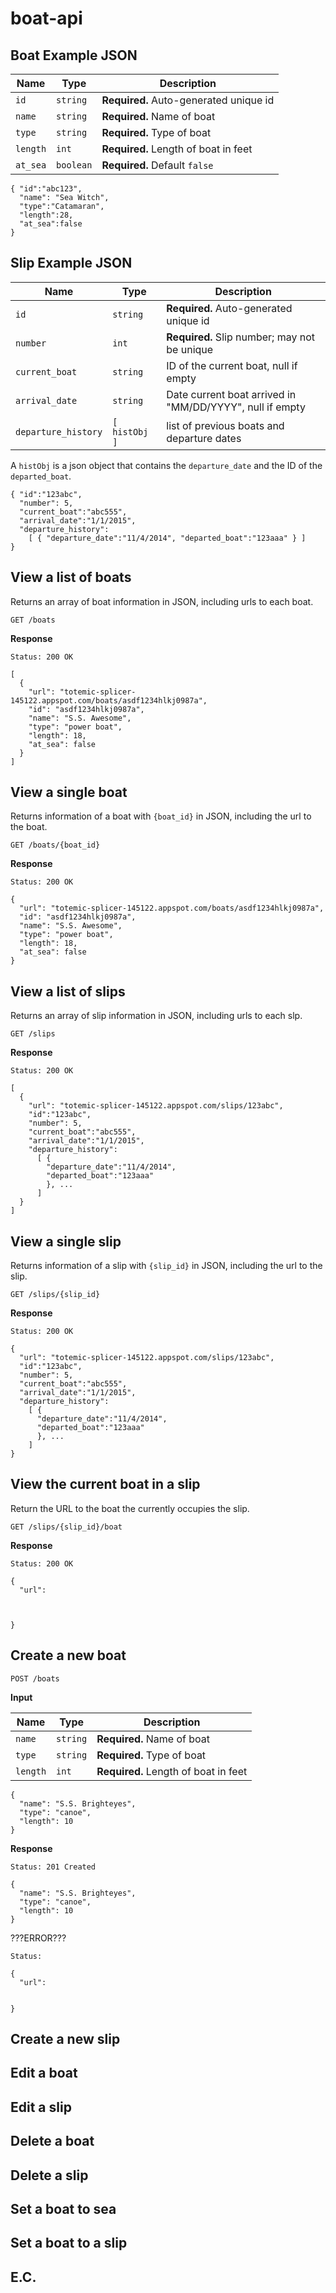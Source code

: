 # boat-api

<!-- CS496 api structure -->
<!-- https://developer.github.com/v3/gists/#input -->

## Boat Example JSON

| Name | Type | Description |
|--------|----------|---------|
| `id` | `string` | **Required.** Auto-generated unique id |
| `name` | `string` | **Required.** Name of boat |
| `type` | `string` | **Required.** Type of boat |
| `length` | `int` | **Required.** Length of boat in feet|
| `at_sea` | `boolean` | **Required.** Default `false`|

```
{ "id":"abc123",        
  "name": "Sea Witch",  
  "type":"Catamaran",   
  "length":28,          
  "at_sea":false        
}
```

## Slip Example JSON

| Name | Type | Description |
|--------|----------|---------|
| `id` | `string` | **Required.** Auto-generated unique id |
| `number` | `int` | **Required.** Slip number; may not be unique|
| `current_boat` | `string` | ID of the current boat, null if empty |
| `arrival_date` | `string` | Date current boat arrived in "MM/DD/YYYY", null if empty  |
| `departure_history` | `[ histObj ]` | list of previous boats and departure dates |


A `histObj` is a json object that contains the `departure_date` and the ID of the `departed_boat`.

```
{ "id":"123abc",              
  "number": 5,                
  "current_boat":"abc555",    
  "arrival_date":"1/1/2015",  
  "departure_history":        
    [ { "departure_date":"11/4/2014", "departed_boat":"123aaa" } ]  
}
```


## View a list of boats

Returns an array of boat information in JSON, including urls to each boat.

```
GET /boats
```

**Response**

```
Status: 200 OK

[
  {
    "url": "totemic-splicer-145122.appspot.com/boats/asdf1234hlkj0987a",
    "id": "asdf1234hlkj0987a",
    "name": "S.S. Awesome",
    "type": "power boat",
    "length": 18,          
    "at_sea": false
  }
]
```

## View a single boat

Returns information of a boat with `{boat_id}` in JSON, including the url to the boat.

```
GET /boats/{boat_id}
```

**Response**
```
Status: 200 OK

{
  "url": "totemic-splicer-145122.appspot.com/boats/asdf1234hlkj0987a",
  "id": "asdf1234hlkj0987a",
  "name": "S.S. Awesome",
  "type": "power boat",
  "length": 18,          
  "at_sea": false
}
```

## View a list of slips

Returns an array of slip information in JSON, including urls to each slp.

```
GET /slips
```

**Response**
```
Status: 200 OK

[
  {
    "url": "totemic-splicer-145122.appspot.com/slips/123abc",
    "id":"123abc",
    "number": 5,
    "current_boat":"abc555",
    "arrival_date":"1/1/2015",
    "departure_history":
      [ {
        "departure_date":"11/4/2014",
        "departed_boat":"123aaa"
        }, ...
      ]  
  }
]
```

## View a single slip

Returns information of a slip with `{slip_id}` in JSON, including the url to the slip.

```
GET /slips/{slip_id}
```

**Response**
```
Status: 200 OK

{
  "url": "totemic-splicer-145122.appspot.com/slips/123abc",
  "id":"123abc",
  "number": 5,
  "current_boat":"abc555",
  "arrival_date":"1/1/2015",
  "departure_history":
    [ {
      "departure_date":"11/4/2014",
      "departed_boat":"123aaa"
      }, ...
    ]
}
```

## View the current boat in a slip

Return the URL to the boat the currently occupies the slip.

```
GET /slips/{slip_id}/boat
```

**Response**
```
Status: 200 OK

{
  "url":



}
```

## Create a new boat

```
POST /boats
```
**Input**

| Name | Type | Description |
|--------|----------|---------|
| `name` | `string` | **Required.** Name of boat |
| `type` | `string` | **Required.** Type of boat |
| `length` | `int` | **Required.** Length of boat in feet|


```
{
  "name": "S.S. Brighteyes",
  "type": "canoe",
  "length": 10
}
```

**Response**
```
Status: 201 Created

{
  "name": "S.S. Brighteyes",
  "type": "canoe",
  "length": 10
}
```


???ERROR???
```
Status:

{
  "url":


}
```



## Create a new slip

## Edit a boat

## Edit a slip

## Delete a boat

## Delete a slip

## Set a boat to sea

## Set a boat to a slip

## E.C.
